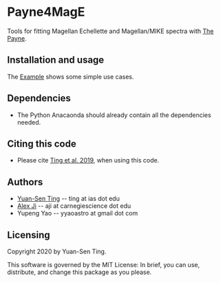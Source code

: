 # Payne4MagE
Tools for fitting Magellan Echellette and Magellan/MIKE spectra with [The Payne](https://github.com/tingyuansen/The_Payne).

## Installation and usage

The [Example](https://github.com/yupengyao/Payne4MagE/blob/main/Example.py) shows some simple use cases.

## Dependencies
* The Python Anacaonda should already contain all the dependencies needed.


## Citing this code
* Please cite [Ting et al. 2019](https://ui.adsabs.harvard.edu/abs/2019ApJ...879...69T/abstract), when using this code.

## Authors
* [Yuan-Sen Ting](http://www.sns.ias.edu/~ting/) -- ting at ias dot edu
* [Alex Ji](https://www.alexji.com/) -- aji at carnegiescience dot edu
* Yupeng Yao -- yyaoastro at gmail dot com
## Licensing

Copyright 2020 by Yuan-Sen Ting.

This software is governed by the MIT License: In brief, you can use, distribute, and change this package as you please.

